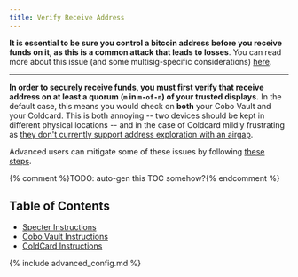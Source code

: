 ```yaml
---
title: Verify Receive Address
---
```


**It is essential to be sure you control a bitcoin address before you receive funds on it, as this is a common attack that leads to losses**.
You can read more about this issue (and some multisig-specific considerations) [here](/known-issues/verify-receive-address).

---

**In order to securely receive funds, you must first verify that receive address on at least a quorum (`m` in `m-of-n`) of your trusted displays.**
In the default case, this means you would check on **both** your Cobo Vault and your Coldcard.
This is both annoying -- two devices should be kept in different physical locations -- and in the case of Coldcard mildly frustrating as [they don't currently support address exploration with an airgap](/known-issues/coldcard#verifying-a-receiving-address-breaks-airgap).

Advanced users can mitigate some of these issues by following [these steps](/verify-receive-address/advanced).

{% comment %}TODO: auto-gen this TOC somehow?{% endcomment %}
## Table of Contents
* [Specter Instructions](/verify-receive-address/specter)
* [Cobo Vault Instructions](/verify-receive-address/cobo)
* [ColdCard Instructions](/backup-wallet/public-keys)

{% include advanced_config.md %}
